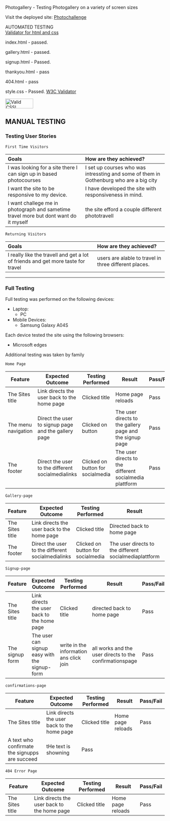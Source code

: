 Photogallery - Testing
Photogallery on a variety of screen sizes

Visit the deployed site: [Photochallenge](https://8000-zarchri-photocallenge-m87xix7nlm4.ws-eu106.gitpod.io/index.html)


AUTOMATED TESTING
<br>
[Validator for html and css](https://validator.w3.org/)
<br>



index.html - passed.

gallery.html - passed.

signup.html - Passed.

thankyou.html - pass

404.html - pass

style.css - Passed.
[W3C Validator](https://jigsaw.w3.org/css-validator/validator) 
<p>
    <a href="http://jigsaw.w3.org/css-validator/check/referer">
        <img style="border:0;width:88px;height:31px"
            src="http://jigsaw.w3.org/css-validator/images/vcss"
            alt="Valid CSS!" />
    </a>
</p>

## MANUAL TESTING

### Testing User Stories

`First Time Visitors`

| Goals | How are they achieved? |
| :--- | :--- |
| I was looking for a site there I can sign up in based photocourses | I set up courses who was intressting and some of them in Gothenburg who are a big city |
| I want the site to be responsive to my device. | I have developed the site with responsiveness in mind. |
| I want challege me in photograph and sametime travel more but dont want do it myself | the site efford a couple different phototravell |

`Returning Visitors`

|  Goals | How are they achieved? |
| :--- | :--- |
| I really like the travell and get a lot of friends and get more taste for travel | users are alable to travel in three different places.|



- - -

### Full Testing

Full testing was performed on the following devices:

* Laptop:
  * PC
* Mobile Devices:
  * Samsung Galaxy A04S
 

Each device tested the site using the following browsers:

* Microsoft edges

Additional testing was taken by family



`Home Page`

| Feature | Expected Outcome | Testing Performed | Result | Pass/Fail |
| --- | --- | --- | --- | --- |
| The Sites title | Link directs the user back to the home page | Clicked title | Home page reloads | Pass |
| The menu navigation| Direct the user to signup page and the gallery page | Clicked on button | The user directs to the gallery page and the signup page| Pass |
| The footer| Direct the user to the different socialmedialinks | Clicked on button for socialmedia | The user directs to the different socialmedia plattform| Pass |


`Gallery-page`

| Feature | Expected Outcome | Testing Performed | Result | Pass/Fail |
| --- | --- | --- | --- | --- |
| The Sites title | Link directs the user back to the home page | Clicked title | Directed back to home page | Pass |
| The footer| Direct the user to the different socialmedialinks | Clicked on button for socialmedia | The user directs to the different socialmediaplattform| Pass |


`Signup-page`

| Feature | Expected Outcome | Testing Performed | Result | Pass/Fail |
| --- | --- | --- | --- | --- |
| The Sites title | Link directs the user back to the home page | Clicked title | directed back to home page | Pass |
| The signup form | The user can signup easy with the signup-form | write in the information ans click join | all works and the user directs to the confirmationspage | Pass |

`confirmations-page`

| Feature | Expected Outcome | Testing Performed | Result | Pass/Fail |
| --- | --- | --- | --- | --- |
| The Sites title | Link directs the user back to the home page | Clicked title | Home page reloads | Pass |
| A text who confirmate the signupps are succeed | tHe text is showning| Pass |


`404 Error Page`

| Feature | Expected Outcome | Testing Performed | Result | Pass/Fail |
| --- | --- | --- | --- | --- |
| The Sites title | Link directs the user back to the home page | Clicked title | Home page reloads | Pass |


